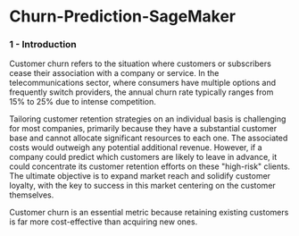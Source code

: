 # Churn-Prediction-SageMaker

### 1 - Introduction 

Customer churn refers to the situation where customers or subscribers cease their association with a company or service. In the telecommunications sector, where consumers have multiple options and frequently switch providers, the annual churn rate typically ranges from 15% to 25% due to intense competition.

Tailoring customer retention strategies on an individual basis is challenging for most companies, primarily because they have a substantial customer base and cannot allocate significant resources to each one. The associated costs would outweigh any potential additional revenue. However, if a company could predict which customers are likely to leave in advance, it could concentrate its customer retention efforts on these "high-risk" clients. The ultimate objective is to expand market reach and solidify customer loyalty, with the key to success in this market centering on the customer themselves.

Customer churn is an essential metric because retaining existing customers is far more cost-effective than acquiring new ones.
 
